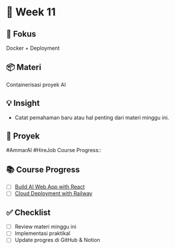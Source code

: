 # 📅 Week 11
## 🎯 Fokus
Docker + Deployment
## 📦 Materi
Containerisasi proyek AI
## 💡 Insight
- Catat pemahaman baru atau hal penting dari materi minggu ini.
## 🔧 Proyek
#AmmarAI  #HireJob
Course Progress::
## 📚 Course Progress

- [ ] [Build AI Web App with React](https://www.youtube.com/watch?v=9Boz2RH1IF0)
- [ ] [Cloud Deployment with Railway](https://railway.app/)

## ✅ Checklist
- [ ] Review materi minggu ini
- [ ] Implementasi praktikal
- [ ] Update progres di GitHub & Notion